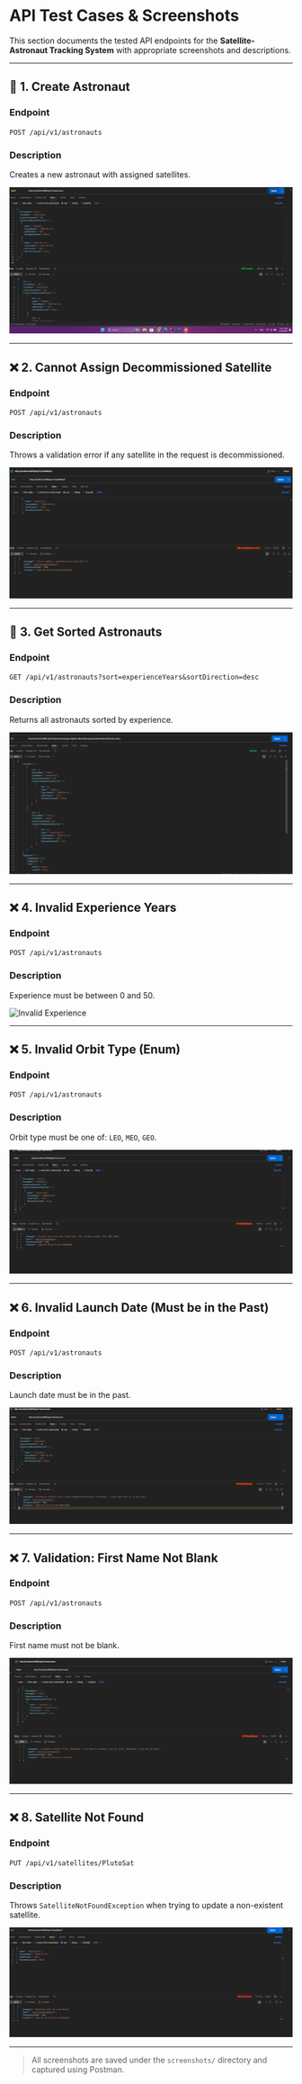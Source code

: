 # API Test Cases & Screenshots

This section documents the tested API endpoints for the **Satellite-Astronaut Tracking System** with appropriate screenshots and descriptions.

---

## 📅 1. Create Astronaut

### Endpoint
```http
POST /api/v1/astronauts
```
### Description
Creates a new astronaut with assigned satellites.

![Create Astronaut](screenshots/createAstronaut.png)

---

## ❌ 2. Cannot Assign Decommissioned Satellite

### Endpoint
```http
POST /api/v1/astronauts
```
### Description
Throws a validation error if any satellite in the request is decommissioned.

![Cannot Update Decommissioned](screenshots/cannot-update-decommissioned.png)

---

## 🔄 3. Get Sorted Astronauts

### Endpoint
```http
GET /api/v1/astronauts?sort=experienceYears&sortDirection=desc
```
### Description
Returns all astronauts sorted by experience.

![Sorted Astronauts](screenshots/get-sorted-astronauts.png)

---

## ❌ 4. Invalid Experience Years

### Endpoint
```http
POST /api/v1/astronauts
```
### Description
Experience must be between 0 and 50.

![Invalid Experience](screenshots/invalid-experience.png)

---

## ❌ 5. Invalid Orbit Type (Enum)

### Endpoint
```http
POST /api/v1/astronauts
```
### Description
Orbit type must be one of: `LEO`, `MEO`, `GEO`.

![Invalid Enum](screenshots/invalid-enum.png)

---

## ❌ 6. Invalid Launch Date (Must be in the Past)

### Endpoint
```http
POST /api/v1/astronauts
```
### Description
Launch date must be in the past.

![Invalid Launch Date](screenshots/invalid-launchdate.png)

---

## ❌ 7. Validation: First Name Not Blank

### Endpoint
```http
POST /api/v1/astronauts
```
### Description
First name must not be blank.

![Invalid Not Blank](screenshots/invalid-not-blank.png)

---

## ❌ 8. Satellite Not Found

### Endpoint
```http
PUT /api/v1/satellites/PlutoSat
```
### Description
Throws `SatelliteNotFoundException` when trying to update a non-existent satellite.

![Satellite Not Found](screenshots/satellite-not-found.png)

---

> All screenshots are saved under the `screenshots/` directory and captured using Postman.

